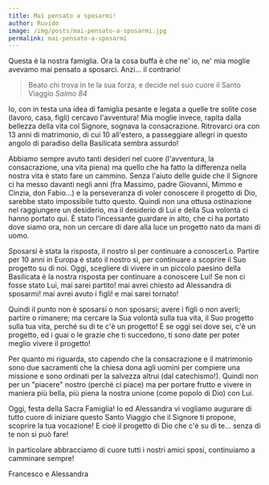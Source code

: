 ```yaml
---
title: Mai pensato a sposarmi!
author: Ruvido
image: /img/posts/mai-pensato-a-sposarmi.jpg
permalink: mai-pensato-a-sposarmi
---
```


Questa è la nostra famiglia. Ora la cosa buffa è che ne' io, ne' mia moglie avevamo mai pensato a sposarci. Anzi... il contrario!

> Beato chi trova in te la sua forza, e decide nel suo cuore il Santo Viaggio <cite>Salmo 84</cite>

Io, con in testa una idea di famiglia pesante e legata a quelle tre solite cose (lavoro, casa, figli) cercavo l'avventura! Mia moglie invece, rapita dalla bellezza della vita col Signore, sognava la consacrazione. Ritrovarci ora con 13 anni di matrimonio, di cui 10 all'estero, a passeggiare allegri in questo angolo di paradiso della Basilicata sembra assurdo!

Abbiamo sempre avuto tanti desideri nel cuore (l'avventura, la consacrazione, una vita piena) ma quello che ha fatto la differenza nella nostra vita è stato fare un cammino. Senza l'aiuto delle guide che il Signore ci ha messo davanti negli anni (fra Massimo, padre Giovanni, Mimmo e Cinzia, don Fabio...) e la perseveranza di voler conoscere il progetto di Dio, sarebbe stato impossibile tutto questo. Quindi non una ottusa ostinazione nel raggiungere un desiderio, ma il desiderio di Lui e della Sua volontà ci hanno portato qui. È stato l'incessante guardare in alto, che ci ha portato dove siamo ora, non un cercare di dare alla luce un progetto nato da mani di uomo.

Sposarsi è stata la risposta, il nostro sì per continuare a conoscerLo. Partire per 10 anni in Europa è stato il nostro sì, per continuare a scoprire il Suo progetto su di noi. Oggi, scegliere di vivere in un piccolo paesino della Basilicata è la nostra risposta per continuare a conoscere Lui! Se non ci fosse stato Lui, mai sarei partito! mai avrei chiesto ad Alessandra di sposarmi! mai avrei avuto i figli! e mai sarei tornato! 

Quindi il punto non è sposarsi o non sposarsi; avere i figli o non averli; partire o rimanere; ma cercare la Sua volontà sulla tua vita, il Suo progetto sulla tua vita, perché su di te c'è un progetto! E se oggi sei dove sei, c'è un progetto, ed i guai o le grazie che ti succedono, ti sono date per poter meglio vivere il progetto!

Per quanto mi riguarda, sto capendo che la consacrazione e il matrimonio sono due sacramenti che la chiesa dona agli uomini per compiere una missione e sono ordinati per la salvezza altrui (dal catechismo!). Quindi non per un "piacere" nostro (perché ci piace) ma per portare frutto e vivere in maniera più bella, più piena la nostra unione (come popolo di Dio) con Lui.

Oggi, festa della Sacra Famiglia! Io ed Alessandra vi vogliamo augurare di tutto cuore di iniziare questo Santo Viaggio che il Signore ti propone, scoprire la tua vocazione! E cioè il progetto di Dio che c'è su di te... senza di te non si può fare! 

In particolare abbracciamo di cuore tutti i nostri amici sposi, continuiamo a camminare sempre!

Francesco e Alessandra
